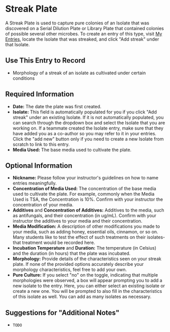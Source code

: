 # Streak Plate

A Streak Plate is used to capture pure colonies of an Isolate that was discovered on a Serial Dilution Plate or Library Plate that contained colonies of possible several other microbes. To create an entry of this type, visit [My Entries](https://discovery.tinyearth.wisc.edu/my-entries/), locate the Isolate that was streaked, and click "Add streak" under that Isolate.

## Use This Entry to Record

- Morphology of a streak of an isolate as cultivated under certain conditions

## Required Information

- **Date:** The date the plate was first created.
- **Isolate:** This field is automatically populated for you if you click "Add streak" under an existing Isolate. If it is not automatically populated, you can search through the dropdown box and select the Isolate that you are working on. If a teammate created the Isolate entry, make sure that they have added you as a co-author so you may refer to it in your entries. Click the "add new" button only if you need to create a new Isolate from scratch to link to this entry.
- **Media Used:** The base media used to cultivate the plate.

## Optional Information

- **Nickname:** Please follow your instructor's guidelines on how to name entries meaningfully.
- **Concentration of Media Used:** The concentration of the base media used to cultivate the plate. For example, commonly when the Media Used is TSA, the Concentration is 10%. Confirm with your instructor the concentration of your media.
- **Additives** and **Concentration of Additives:** Additives to the media, such as antifungals, and their concentration (in ug/mL). Confirm with your instructor the additives to your media and their concentration.
- **Media Modification:** A description of other modifications you made to your media, such as adding honey, essential oils, cinnamon, or so on. Many students like to test the effect of such treatments on their isolates- that treatment would be recorded here.
- **Incubation Temperature** and **Duration:** The temperature (in Celsius) and the duration (in hours) that the plate was incubated.
- **Morphology:** Provide details of the characteristics seen on your streak plate. If none of the provided options accurately describe your morphology characteristics, feel free to add your own. 
- **Pure Culture:** If you select "no" on the toggle, indicating that multiple morphologies were observed, a box will appear prompting you to add a new isolate to the entry. Here, you can either select an existing isolate or create a new one. You will be prompted to also fill in the characteristics of this isolate as well. You can add as many isolates as necessary.

## Suggestions for "Additional Notes"

- `TODO`
